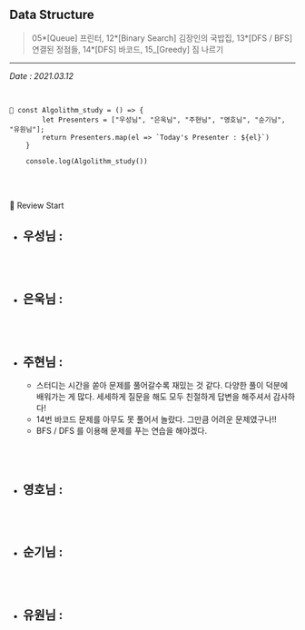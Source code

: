 ## Data Structure

> 05*[Queue] 프린터, 12*[Binary Search] 김장인의 국밥집, 13*[DFS / BFS] 연결된 정점들, 14*[DFS] 바코드, 15\_[Greedy] 짐 나르기

---

_Date : 2021.03.12_

<br/>

```
📌 const Algolithm_study = () => {
        let Presenters = ["우성님", "은욱님", "주현님", "영호님", "순기님", "유원님"];
        return Presenters.map(el => `Today's Presenter : ${el}`)
    }

    console.log(Algolithm_study())
```

<br/>
<br/>

🙌 Review Start

- ## 우성님 :

<br/>
<br/>

- ## 은욱님 :

<br/>
<br/>
  
- ## 주현님 :
  - 스터디는 시간을 쏟아 문제를 풀어갈수록 재밌는 것 같다. 다양한 풀이 덕분에 배워가는 게 많다. 세세하게 질문을 해도 모두 친절하게 답변을 해주셔서 감사하다!
  - 14번 바코드 문제를 아무도 못 풀어서 놀랐다. 그만큼 어려운 문제였구나!!
  - BFS / DFS 를 이용해 문제를 푸는 연습을 해야겠다.

<br/>
<br/>

- ## 영호님 :

<br/>
<br/>

- ## 순기님 :

<br/>
<br/>

- ## 유원님 :
